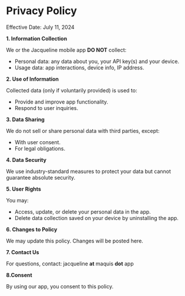 # Privacy Policy

Effective Date: July 11, 2024

**1. Information Collection**

We or the Jacqueline mobile app **DO NOT** collect:
- Personal data: any data about you, your API key(s) and your device.
- Usage data: app interactions, device info, IP address.

**2. Use of Information**

Collected data (only if voluntarily provided) is used to:
- Provide and improve app functionality.
- Respond to user inquiries.

**3. Data Sharing**

We do not sell or share personal data with third parties, except:
- With user consent.
- For legal obligations.

**4. Data Security**

We use industry-standard measures to protect your data but cannot guarantee absolute security.

**5. User Rights**

You may:
- Access, update, or delete your personal data in the app.
- Delete data collection saved on your device by uninstalling the app.

**6. Changes to Policy**

We may update this policy. Changes will be posted here.

**7. Contact Us**

For questions, contact: jacqueline __at__ maquis __dot__ app

**8.Consent**

By using our app, you consent to this policy.
